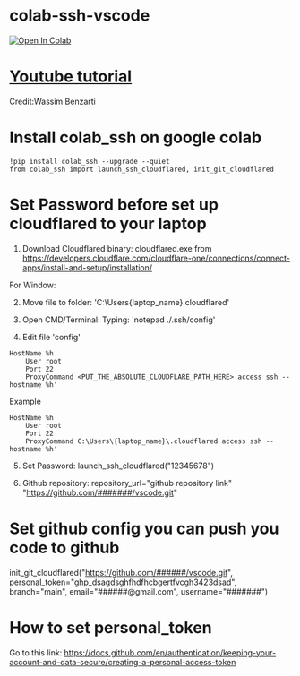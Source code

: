 # colab-ssh-vscode

[![Open In Colab](https://colab.research.google.com/assets/colab-badge.svg)](https://colab.research.google.com/github/worachot-n/colab-ssh-vscode/blob/main/colab_ssh_vscode.ipynb)

# [Youtube tutorial](https://www.youtube.com/watch?v=Q78_MMaNe_U&t=4s)

Credit:Wassim Benzarti

# Install colab_ssh on google colab

```
!pip install colab_ssh --upgrade --quiet
from colab_ssh import launch_ssh_cloudflared, init_git_cloudflared
```

# Set Password before set up cloudflared to your laptop

1. Download Cloudflared binary: cloudflared.exe from https://developers.cloudflare.com/cloudflare-one/connections/connect-apps/install-and-setup/installation/

  For Window:

2. Move file to folder: 'C:\Users\{laptop_name}\.cloudflared\'

3. Open CMD/Terminal: Typing: 'notepad ./.ssh/config'

4. Edit file 'config'
```	
HostName %h
	User root
	Port 22
	ProxyCommand <PUT_THE_ABSOLUTE_CLOUDFLARE_PATH_HERE> access ssh --hostname %h'
```
Example
```	
HostName %h
	User root
	Port 22
	ProxyCommand C:\Users\{laptop_name}\.cloudflared access ssh --hostname %h'
```

5. Set Password: launch_ssh_cloudflared("12345678")

6. Github repository: repository_url="github repository link" "https://github.com/#######/vscode.git"

# Set github config you can push you code to github

init_git_cloudflared("https://github.com/######/vscode.git",
         personal_token="ghp_dsagdsghfhdfhcbgertfvcgh3423dsad", 
         branch="main",
         email="######@gmail.com",
         username="#######")
         
# How to set personal_token

Go to this link:
https://docs.github.com/en/authentication/keeping-your-account-and-data-secure/creating-a-personal-access-token


